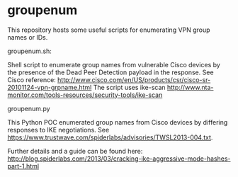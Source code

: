 groupenum
=========

This repository hosts some useful scripts for enumerating VPN group names or IDs.

groupenum.sh:

Shell script to enumerate group names from vulnerable Cisco devices by the presence of the Dead Peer Detection payload in the response. See Cisco reference: http://www.cisco.com/en/US/products/csr/cisco-sr-20101124-vpn-grpname.html
The script uses ike-scan http://www.nta-monitor.com/tools-resources/security-tools/ike-scan

groupenum.py

This Python POC enumerated group names from Cisco devices by differing responses to IKE negotiations. See https://www.trustwave.com/spiderlabs/advisories/TWSL2013-004.txt.


Further details and a guide can be found here:
http://blog.spiderlabs.com/2013/03/cracking-ike-aggressive-mode-hashes-part-1.html
